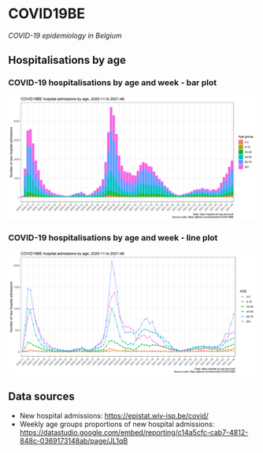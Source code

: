 # COVID19BE
_COVID-19 epidemiology in Belgium_

## Hospitalisations by age

### COVID-19 hospitalisations by age and week - bar plot
![](covid19be-hospi-age-bars.png)

### COVID-19 hospitalisations by age and week - line plot
![](covid19be-hospi-age-lines.png)

## Data sources

- New hospital admissions: https://epistat.wiv-isp.be/covid/
- Weekly age groups proportions of new hospital admissions: https://datastudio.google.com/embed/reporting/c14a5cfc-cab7-4812-848c-0369173148ab/page/JL1qB
